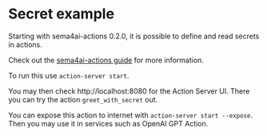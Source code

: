 # Secret example

Starting with sema4ai-actions 0.2.0, it is possible to define and read secrets in actions.

Check out the [sema4ai-actions guide](https://github.com/Sema4AI/actions/blob/readme-update/action_server/docs/guides/07-secrets.md) for more information.

To run this use `action-server start`.

You may then check http://localhost:8080 for the Action Server UI.
There you can try the action `greet_with_secret` out.

You can expose this action to internet with `action-server start --expose`.
Then you may use it in services such as OpenAI GPT Action.